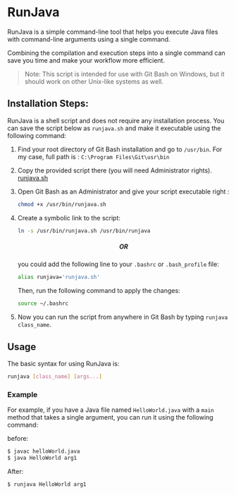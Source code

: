 # RunJava

RunJava is a simple command-line tool that helps you execute Java files with command-line arguments using a single command.

Combining the compilation and execution steps into a single command can save you time and make your workflow more efficient.

> Note: This script is intended for use with Git Bash on Windows, but it should work on other Unix-like systems as well.

## Installation Steps:
RunJava is a shell script and does not require any installation process. You can save the script below as `runjava.sh` and make it executable using the following command:


1. Find your root directory of Git Bash installation and go to `/usr/bin`.
For my case, full path is : `C:\Program Files\Git\usr\bin`

2. Copy the provided script there (you will need Administrator rights). 
[runjava.sh](runjava.sh)

3. Open Git Bash as an Administrator and give your script executable right :
    ```bash
    chmod +x /usr/bin/runjava.sh
    ```

4. Create a symbolic link to the script:
    ```bash
    ln -s /usr/bin/runjava.sh /usr/bin/runjava
    ``` 
    <h5 align ='center' >OR</h5>

    you could add the following line to your `.bashrc` or `.bash_profile` file:

    ```bash
    alias runjava='runjava.sh'
    ```

    Then, run the following command to apply the changes:
    ```bash
    source ~/.bashrc
    ```
5. Now you can run the script from anywhere in Git Bash by typing `runjava class_name`.



## Usage
The basic syntax for using RunJava is:
```bash
runjava [class_name] [args...]
```

### Example
For example, if you have a Java file named `HelloWorld.java` with a `main` method that takes a single argument, you can run it using the following command:

before:
```bash
$ javac helloWorld.java
$ java HelloWorld arg1
```
After:
```bash
$ runjava HelloWorld arg1
```
